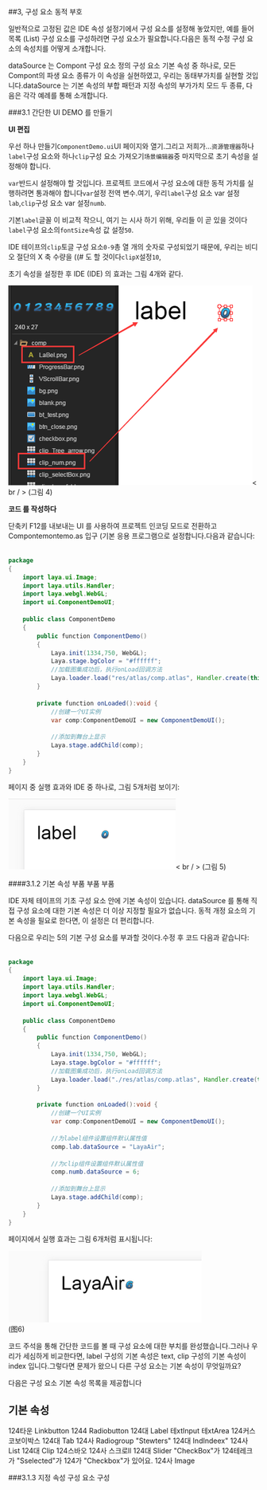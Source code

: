 ##3, 구성 요소 동적 부호

일반적으로 고정된 값은 IDE 속성 설정기에서 구성 요소를 설정해 놓았지만, 예를 들어 목록 (List) 구성 요소를 구성하려면 구성 요소가 필요합니다.다음은 동적 수정 구성 요소의 속성치를 어떻게 소개합니다.

dataSource 는 Compont 구성 요소 정의 구성 요소 기본 속성 중 하나로, 모든 Compont의 파생 요소 종류가 이 속성을 실현하였고, 우리는 동태부가치를 실현할 것입니다.dataSource 는 기본 속성의 부합 패턴과 지정 속성의 부가가치 모드 두 종류, 다음은 각각 예례를 통해 소개합니다.

###3.1 간단한 UI DEMO 를 만들기

**UI 편집**

우선 하나 만들기`ComponentDemo.ui`UI 페이지와 열기.그리고 저희가...`资源管理器`하나`label`구성 요소와 하나`clip`구성 요소 가져오기`场景编辑器`중 마지막으로 초기 속성을 설정해야 합니다.

`var`반드시 설정해야 할 것입니다. 프로젝트 코드에서 구성 요소에 대한 동적 가치를 실행하려면 통과해야 합니다`var`설정 전역 변수.여기, 우리`label`구성 요소 var 설정`lab`,`clip`구성 요소 var 설정`numb`.

기본`label`글꼴 이 비교적 작으니, 여기 는 시사 하기 위해, 우리들 이 곧 있을 것이다`label`구성 요소의`fontSize`속성 값 설정`50`.

IDE 테이프의`clip`토글 구성 요소`0-9`총 열 개의 숫자로 구성되었기 때문에, 우리는 비디오 절단의 X 축 수량을 ((# 도 할 것이다`clipX`설정`10`,

초기 속성을 설정한 후 IDE (IDE) 의 효과는 그림 4개와 같다.

![图4](img/4.png)< br / > (그림 4)

**코드 를 작성하다**

단축키 F12를 내보내는 UI 를 사용하여 프로젝트 인코딩 모드로 전환하고 Compontemontemo.as 입구 (기본 응용 프로그램으로 설정합니다.다음과 같습니다:


```java

package
{
	import laya.ui.Image;
	import laya.utils.Handler;
	import laya.webgl.WebGL;	
	import ui.ComponentDemoUI;

	public class ComponentDemo
	{
		public function ComponentDemo()
		{
			Laya.init(1334,750, WebGL);
			Laya.stage.bgColor = "#ffffff";
			//加载图集成功后，执行onLoad回调方法
			Laya.loader.load("res/atlas/comp.atlas", Handler.create(this, onLoaded));
		}
		
		private function onLoaded():void {
			//创建一个UI实例
			var comp:ComponentDemoUI = new ComponentDemoUI();

			//添加到舞台上显示
			Laya.stage.addChild(comp);
		}
	}
}
```


페이지 중 실행 효과와 IDE 중 하나로, 그림 5개처럼 보이기:

![图5](img/5.png)< br / > (그림 5)



####3.1.2 기본 속성 부품 부품 부품

IDE 자체 테이프의 기초 구성 요소 안에 기본 속성이 있습니다. dataSource 를 통해 직접 구성 요소에 대한 기본 속성은 더 이상 지정할 필요가 없습니다. 동적 개정 요소의 기본 속성을 필요로 한다면, 이 설정은 더 편리합니다.

다음으로 우리는 5의 기본 구성 요소를 부과할 것이다.수정 후 코드 다음과 같습니다:


```java

package
{
	import laya.ui.Image;
	import laya.utils.Handler;
	import laya.webgl.WebGL;	
	import ui.ComponentDemoUI;

	public class ComponentDemo
	{
		public function ComponentDemo()
		{
			Laya.init(1334,750, WebGL);
			Laya.stage.bgColor = "#ffffff";
			//加载图集成功后，执行onLoad回调方法
			Laya.loader.load("./res/atlas/comp.atlas", Handler.create(this, onLoaded));
		}
		
		private function onLoaded():void {
			//创建一个UI实例
			var comp:ComponentDemoUI = new ComponentDemoUI();
			
			//为label组件设置组件默认属性值
			comp.lab.dataSource = "LayaAir";
			
			//为clip组件设置组件默认属性值
			comp.numb.dataSource = 6;
			
			//添加到舞台上显示
			Laya.stage.addChild(comp);
		}
	}
}
```


페이지에서 실행 효과는 그림 6개처럼 표시됩니다:

![图6](img/6.png) <br /> (图6)


코드 주석을 통해 간단한 코드를 볼 때 구성 요소에 대한 부치를 완성했습니다.그러나 우리가 세심하게 비교한다면, label 구성의 기본 속성은 text, clip 구성의 기본 속성이 index 입니다.그렇다면 문제가 왔으니 다른 구성 요소는 기본 속성이 무엇일까요?

다음은 구성 요소 기본 속성 목록을 제공합니다

기본 속성
--------------------------------------------------------------------------------------------------------------------------------------------------------------------------------
124타운
Linkbutton
1244 Radiobutton
124대 Label
테xtInput
테xtArea
124커스코보이박스
124대 Tab
124사 Radiogroup
"Stewters" 124대 IndIndeex"
124사 List
124대 Clip
124스바오
124사 스크로ll
124대 Slider
"CheckBox"가 124테레크가 "Sselected"가 124가 "Checkbox"가 있어요.
124사 Image



###3.1.3 지정 속성 구성 요소 구성